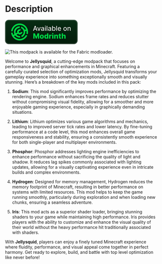 # **Description**

![This modpack is available on Modrinth.](https://github.com/intergrav/devins-badges/raw/2dc967fc44dc73850eee42c133a55c8ffc5e30cb/assets/cozy/available/modrinth_vector.svg)

![This modpack is available for the Fabric modloader.](https://github.com/intergrav/devins-badges/raw/2dc967fc44dc73850eee42c133a55c8ffc5e30cb/assets/compact/supported/fabric_vector.svg)

Welcome to **Jellysquid**, a cutting-edge modpack that focuses on performance and graphical enhancements in Minecraft. Featuring a carefully curated selection of optimization mods, Jellysquid transforms your gameplay experience into something exceptionally smooth and visually stunning. Here’s a breakdown of the key mods included in this pack:

1. **Sodium**: This mod significantly improves performance by optimizing the rendering engine. Sodium enhances frame rates and reduces stutter without compromising visual fidelity, allowing for a smoother and more enjoyable gaming experience, especially in graphically demanding situations.

2. **Lithium**: Lithium optimizes various game algorithms and mechanics, leading to improved server tick rates and lower latency. By fine-tuning performance at a code level, this mod enhances overall game responsiveness and stability, ensuring a consistently smooth experience for both single-player and multiplayer environments.

3. **Phosphor**: Phosphor addresses lighting engine inefficiencies to enhance performance without sacrificing the quality of light and shadow. It reduces lag spikes commonly associated with lighting updates, allowing for a visually captivating experience even in intricate builds and complex environments.

4. **Hydrogen**: Designed for memory management, Hydrogen reduces the memory footprint of Minecraft, resulting in better performance on systems with limited resources. This mod helps to keep the game running smoothly, particularly during exploration and when loading new chunks, ensuring a seamless adventure.

5. **Iris**: This mod acts as a superior shader loader, bringing stunning shaders to your game while maintaining high performance. Iris provides players with the ability to customize and enhance the visual quality of their world without the heavy performance hit traditionally associated with shaders.

With **Jellysquid**, players can enjoy a finely tuned Minecraft experience where fluidity, performance, and visual appeal come together in perfect harmony. Get ready to explore, build, and battle with top level optimization like never before!
